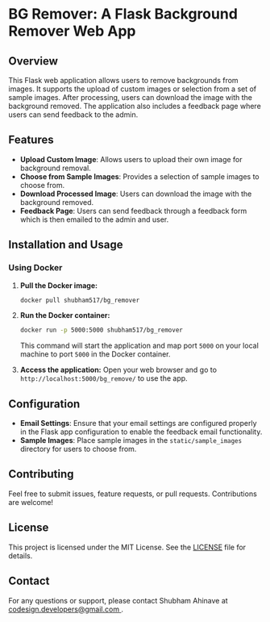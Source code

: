 # BG Remover: A Flask Background Remover Web App

## Overview

This Flask web application allows users to remove backgrounds from images. It supports the upload of custom images or selection from a set of sample images. After processing, users can download the image with the background removed. The application also includes a feedback page where users can send feedback to the admin.

## Features

- **Upload Custom Image**: Allows users to upload their own image for background removal.
- **Choose from Sample Images**: Provides a selection of sample images to choose from.
- **Download Processed Image**: Users can download the image with the background removed.
- **Feedback Page**: Users can send feedback through a feedback form which is then emailed to the admin and user.

## Installation and Usage

### Using Docker

1. **Pull the Docker image:**
   ```bash
   docker pull shubham517/bg_remover
   ```

2. **Run the Docker container:**
   ```bash
   docker run -p 5000:5000 shubham517/bg_remover
   ```

   This command will start the application and map port `5000` on your local machine to port `5000` in the Docker container.

3. **Access the application:**
   Open your web browser and go to `http://localhost:5000/bg_remove/` to use the app.

## Configuration

- **Email Settings**: Ensure that your email settings are configured properly in the Flask app configuration to enable the feedback email functionality.
- **Sample Images**: Place sample images in the `static/sample_images` directory for users to choose from.

## Contributing

Feel free to submit issues, feature requests, or pull requests. Contributions are welcome!

## License

This project is licensed under the MIT License. See the [LICENSE](LICENSE) file for details.

## Contact

For any questions or support, please contact Shubham Ahinave at [codesign.developers@gmail.com
](mailto:codesign.developers@gmail.com).